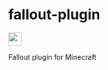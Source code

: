 # fallout-plugin
<img src="https://user-images.githubusercontent.com/17903049/94308534-f6334380-ff76-11ea-853e-28e5f6285123.png" style="margin:auto; max-width: 100%; height: 20pt;" height="120"/>



Fallout plugin for Minecraft
